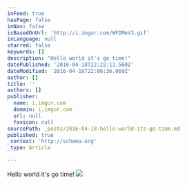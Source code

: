 ```yaml
---
inFeed: true
hasPage: false
inNav: false
isBasedOnUrl: 'http://i.imgur.com/WFDMeV3.gif'
inLanguage: null
starred: false
keywords: []
description: "Hello world it's go time!"
datePublished: '2016-04-18T22:22:11.560Z'
dateModified: '2016-04-18T22:06:36.069Z'
author: []
title: ''
authors: []
publisher:
  name: i.imgur.com
  domain: i.imgur.com
  url: null
  favicon: null
sourcePath: _posts/2016-04-18-hello-world-its-go-time.md
published: true
_context: 'http://schema.org'
_type: Article

---
```

Hello world it's go time!
![](http://i.imgur.com/WFDMeV3.gif)